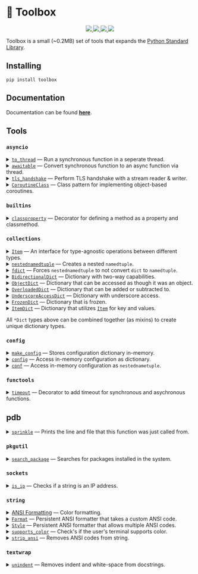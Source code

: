 # 🧰 Toolbox

<p align="center">

  <a href="https://github.com/synchronizing/toolbox/actions?query=workflow%3ABuild">
    <img src="https://github.com/synchronizing/toolbox/workflows/Build/badge.svg?branch=master&event=push">
  </a>

<a href="https://synchronizing.github.io/toolbox/">
    <img src="https://github.com/synchronizing/toolbox/workflows/Docs/badge.svg?branch=master&event=push">
  </a>

  <a href="https://coveralls.io/github/synchronizing/toolbox?branch=master">
    <img src="https://coveralls.io/repos/github/synchronizing/toolbox/badge.svg?branch=master">
  </a>

  <a href="https://opensource.org/licenses/MIT">
    <img src="https://img.shields.io/badge/License-MIT-yellow.svg">
  </a>
</p>

Toolbox is a small (~0.2MB) set of tools that expands the [Python Standard Library](https://docs.python.org/3/library/).

## Installing

```
pip install toolbox
```

## Documentation

Documentation can be found [**here**](http://synchronizing.github.io/toolbox/).

## Tools

### `asyncio`

<details>
  <summary><a href="https://synchronizing.github.io/toolbox/module/asyncio.html#toolbox.asyncio.threads.to_thread"><code>to_thread</code></a> — Run a synchronous function in a seperate thread.</summary><br>
  
```python
from toolbox import to_thread
import asyncio
import time

def func():
    time.sleep(2)
    return "Hello world"

async def main():
    await to_thread(func)

asyncio.run(main())
```
</details>

<details>
  <summary><a href="https://synchronizing.github.io/toolbox/module/asyncio.html#toolbox.asyncio.threads.awaitable"><code>awaitable</code></a> — Convert synchronous function to an async function via thread.</summary><br>
  
Leverages the `to_thread` function above.

```python
from toolbox import awaitable
import asyncio
import time

@awaitable
def func():
    time.sleep(2)
    return "Hello world"

async def main():
    await func()

asyncio.run(func())
```
</details>

<details>
  <summary><a href="https://synchronizing.github.io/toolbox/module/asyncio.html#toolbox.asyncio.streams.tls_handshake"><code>tls_handshake</code></a> — Perform TLS handshake with a stream reader & writer.</summary><br>

```python
from toolbox import tls_handshake
import asyncio

async def client():
    reader, writer = await asyncio.open_connection("httpbin.org", 443, ssl=False)
    await tls_handshake(reader=reader, writer=writer)

    # Communication is now encrypted.

asyncio.run(client())
```
</details>

<details>
  <summary><a href="https://synchronizing.github.io/toolbox/module/asyncio.html#toolbox.asyncio.pattern.CoroutineClass"><code>CoroutineClass</code></a> — Class pattern for implementing object-based coroutines. </summary><br>
  
Pattern for creating a coroutine-like class that has multiple ways to start it.

```python
from toolbox import CoroutineClass
import asyncio

class Coroutine(CoroutineClass):
    def __init__(self, run: bool = False):
        super().__init__(run=run)

    # Default entry function.
    async def entry(self):
        await asyncio.sleep(1)
        return "Hello world"

# Start coroutine outside Python async context.
def iomain():

    # via __init__
    coro = Coroutine(run=True)
    print(coro.result)  # Hello world

    # via .run()
    coro = Coroutine()
    result = coro.run()
    print(result)  # Hello world

# Start coroutine inside Python async context.
async def aiomain():

    # via __init__
    coro = Coroutine(run=True)
    await asyncio.sleep(1)
    coro.stop()
    print(coro.result)  # None - because process was stopped before completion.

    # via .run()
    coro = Coroutine()
    coro.run()
    await asyncio.sleep(1)
    result = coro.stop()  # None - because coroutine was stopped before completion.
    print(result)  # Hello world

    # via await
    coro = Coroutine()
    result = await coro  # You can also start, and await later.
    print(result)  # Hello World

    # via context manager
    async with Coroutine() as coro:
        result = await coro
    print(result)  # Hello World
```

</details>

### `builtins`

<details>
  <summary><a href="https://synchronizing.github.io/toolbox/module/builtins.html#toolbox.builtins.property.classproperty"><code>classproperty</code></a> — Decorator for defining a method as a property and classmethod.</summary><br>

Allows access to computed class attributes.

```python
from toolbox import classproperty

class Animal:
    @classproperty
    def dog(cls):
        return "whoof!"

print(Animal.dog) #  'whoof!'
```
</details>

### `collections`

<details>
  <summary><a href="https://synchronizing.github.io/toolbox/module/collections.html#toolbox.collections.item.Item"><code>Item</code></a> — An interface for type-agnostic operations between different types.</summary><br>

```python
from toolbox import Item

item = Item(100)
print(item == b"100" == "100" == 100) #  True
```
</details>

<details>
  <summary><a href="https://synchronizing.github.io/toolbox/module/collections.html#toolbox.collections.namedtuple.nestednamedtuple"><code>nestednamedtuple</code></a> — Creates a nested <code>namedtuple</code>.</summary><br>

```python
from toolbox import nestednamedtuple

nt = nestednamedtuple({"hello": {"ola": "mundo"}})
print(nt)           #  namedtupled(hello=namedtupled(ola='mundo'))
print(nt.hello.ola) #  mundo
```
</details>

<details>
  <summary><a href="https://synchronizing.github.io/toolbox/module/collections.html#toolbox.collections.namedtuple.fdict"><code>fdict</code></a> — Forces <code>nestednamedtuple</code> to not convert <code>dict</code> to <code>namedtuple</code>. </summary><br>

```python
from toolbox import nestednamedtuple, fdict

d = {"hello": "world"}
nt = nestednamedtuple({"forced": fdict(d), "notforced": d})

print(nt.notforced) #  namedtupled(hello='world')
print(nt.forced)    #  {'hello': 'world'}
```
</details>

<details>
  <summary><a href="https://synchronizing.github.io/toolbox/module/collections.html#toolbox.collections.item.Item"><code>BidirectionalDict</code></a> — Dictionary with two-way capabilities.</summary><br>

```python
from toolbox import BidirectionalDict

d = BidirectionalDict({"hello": "world"})
print(d) #  {'hello': 'world', 'world': 'hello'}
```
</details>

<details>
  <summary><a href="https://synchronizing.github.io/toolbox/module/collections.html#toolbox.collections.mapping.ObjectDict"><code>ObjectDict</code></a> — Dictionary that can be accessed as though it was an object.</summary><br>

```python
from toolbox import ObjectDict

d = ObjectDict({"hello": "world"})
print(d.hello) #  'world'
```
</details>

<details>
  <summary><a href="https://synchronizing.github.io/toolbox/module/collections.html#toolbox.collections.mapping.OverloadedDict"><code>OverloadedDict</code></a> — Dictionary that can be added or subtracted to.</summary><br>

```python
from toolbox import OverloadedDict

d1 = OverloadedDict({"hello": "world"})
d2 = OverloadedDict({"ola": "mundo"})

d1 += d2
print(d1) #  {'hello': 'world', 'ola': 'mundo'}

d1 -= d2
print(d1) #  {'hello': 'world'}
```
</details>

<details>
  <summary><a href="https://synchronizing.github.io/toolbox/module/collections.html#toolbox.collections.mapping.UnderscoreAccessDict"><code>UnderscoreAccessDict</code></a> — Dictionary with underscore access.</summary><br>

```python
from toolbox import OverloadedDict

d1 = OverloadedDict({"hello": "world"})
d2 = OverloadedDict({"ola": "mundo"})

d1 += d2
print(d1) #  {'hello': 'world', 'ola': 'mundo'}

d1 -= d2
print(d1) #  {'hello': 'world'}
```
</details>

<details>
  <summary><a href="https://synchronizing.github.io/toolbox/module/collections.html#toolbox.collections.mapping.FrozenDict"><code>FrozenDict</code></a> — Dictionary that is frozen.</summary><br>

```python
from toolbox import OverloadedDict

d1 = OverloadedDict({"hello": "world"})
d2 = OverloadedDict({"ola": "mundo"})

d1 += d2
print(d1) #  {'hello': 'world', 'ola': 'mundo'}

d1 -= d2
print(d1) #  {'hello': 'world'}
```
</details>

<details>
  <summary><a href="https://synchronizing.github.io/toolbox/module/collections.html#toolbox.collections.mapping.ItemDict"><code>ItemDict</code></a> — Dictionary that utilizes <a href="#Item"><code>Item</code></a> for key and values.</summary><br>

```python
from toolbox import ItemDict, Item

d = ItemDict({"100": "one hundred"})
print(d[100])                                          #  one hundred
print(d[100] == d['100'] == d[b'100'] == d[Item(100)]) #  True
```
</details>

All `*Dict` types above can be combined together (as mixins) to create unique dictionary types.


### `config`

<details>
  <summary><a href="https://synchronizing.github.io/toolbox/module/config.html#toolbox.config.globalconfig.make_config"><code>make_config</code></a> — Stores configuration dictionary in-memory.</summary><br>

Creates a global configuration that can be accessed by other portions of the code via `conf` or `config` function calls. Minimizes the need to create `Config` objects and pass them around different modules, classes, functions, etc.

```python
from toolbox import make_config

make_config(hello="world")
```
</details>

<details>
  <summary><a href="https://synchronizing.github.io/toolbox/module/config.html#toolbox.config.globalconfig.config"><code>config</code></a> — Access in-memory configuration as dictionary.</summary><br>

```python
from toolbox import config

print(config()['hello']) #  'world'
```
</details>

<details>
  <summary><a href="https://synchronizing.github.io/toolbox/module/config.html#toolbox.config.globalconfig.conf"><code>conf</code></a> — Access in-memory configuration as <code>nestednametuple</code>.</summary><br>

```python
from toolbox import conf

print(conf().hello) #  'world'
```
</details>

### `functools`

<details>
  <summary><a href="https://synchronizing.github.io/toolbox/module/functools.html#toolbox.functools.timeout.timeout"><code>timeout</code></a> — Decorator to add timeout for synchronous and asychronous functions.</summary><br>

Decorator that adds support for synchronous and asynchronous function timeout. Quits function after an amount of time passes.

```python
from toolbox import timeout
import asyncio
import time

@timeout(seconds=1)
def func():
    time.sleep(15)

@timeout(seconds=1)
async def func():
    await asyncio.sleep(15)
```
</details>

## pdb

<details>
  <summary><a href="https://synchronizing.github.io/toolbox/module/pdb.html#toolbox.pdb.sprinke.sprinkle"><code>sprinkle</code></a> —  Prints the line and file that this function was just called from.</summary><br>

```python
from toolbox.pdb.sprinkle import sprinkle

sprinkle() # >>> 3 this_file.py
sprinkle("hello", "world") # >>> 4 this_file.py hello world
```
</details>


### `pkgutil`

<details>
  <summary><a href="https://synchronizing.github.io/toolbox/module/pkgutil.html#toolbox.pkgutil.package.search_package"><code>search_package</code></a> — Searches for packages installed in the system.</summary><br>

Decorator that adds support for synchronous and asynchronous function timeout. Quits function after an amount of time passes.

```python
from toolbox import search_package

print(search_package("toolbox", method="is"))
#  {'toolbox': <module 'toolbox' from '.../toolbox/__init__.py'>}
```
</details>

### `sockets`

<details>
  <summary><a href="https://synchronizing.github.io/toolbox/module/sockets.html#toolbox.sockets.ip.is_ip"><code>is_ip</code></a> — Checks if a string is an IP address.</summary><br>

```python
from toolbox import is_ip

print(is_ip('127.0.0.1')) # True
print(is_ip('localhost'))  # False
```
</details>

### `string`

<details>
  <summary><a href="https://synchronizing.github.io/toolbox/module/string.html#color">ANSI Formatting</a> — Color formatting.</summary><br>

Check documentation [here](https://synchronizing.github.io/toolbox/module/string.html#color) for further information on all built-in formats.

```python
from toolbox import bold, red

print(red("This text is red!"))
print(bold("This text is bolded!"))
```
</details>

<details>
  <summary><a href="https://synchronizing.github.io/toolbox/module/string.html#toolbox.string.color.Format"><code>Format</code></a> — Persistent ANSI formatter that takes a custom ANSI code.</summary><br>

```python
from toolbox import Format

bold = Format(code=1)
print(bold("hello world"))
```
</details>

<details>
  <summary><a href="https://synchronizing.github.io/toolbox/module/string.html#toolbox.string.color.Style"><code>Style</code></a> — Persistent ANSI formatter that allows multiple ANSI codes.</summary><br>

```python
from toolbox import Style, red, bold

error = Style(red, bold)
print(error("This is red & bolded error."))
```
</details>

<details>
  <summary><a href="https://synchronizing.github.io/toolbox/module/string.html#toolbox.string.color.supports_color"><code>supports_color</code></a> — Check's if the user's terminal supports color.</summary><br>

```python
from toolbox import Style, red, bold

error = Style(red, bold)
print(error("This is red & bolded error."))
```
</details>

<details>
  <summary><a href="https://synchronizing.github.io/toolbox/module/string.html#toolbox.string.color.strip_ansi"><code>strip_ansi</code></a> — Removes ANSI codes from string.</summary><br>

```python
from toolbox import strip_ansi

print(strip_ansi("\x1b[1mhello world\x1b[0m")) #  hello world
```
</details>

### `textwrap`

<details>
  <summary><a href="https://synchronizing.github.io/toolbox/module/textwrap.html#toolbox.textwrap.text.unindent"><code>unindent</code></a> — Removes indent and white-space from docstrings.</summary><br>

```python
from toolbox import unindent

def test():
    text = """
           hello world
           this is a test
           """
    print(text)

    text = unindent(
        """
        hello world
        this is a test
        """
    )
    print(text)

test()
#           hello world
#           this is a test
#
# hello world
# this is a test
```
</details>
